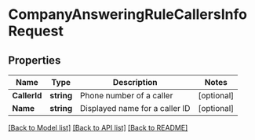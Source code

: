 # CompanyAnsweringRuleCallersInfoRequest

## Properties

Name | Type | Description | Notes
------------ | ------------- | ------------- | -------------
**CallerId** | **string** | Phone number of a caller | [optional] 
**Name** | **string** | Displayed name for a caller ID | [optional] 

[[Back to Model list]](../README.md#documentation-for-models) [[Back to API list]](../README.md#documentation-for-api-endpoints) [[Back to README]](../README.md)



